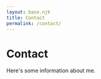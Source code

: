 ```yaml
---
layout: base.njk
title: Contact 
permalink: /contact/
---
```


# Contact

Here's some information about me.
